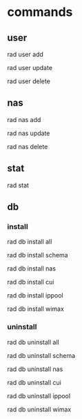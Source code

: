 
# commands
## user

rad user add

rad user update

rad user delete

## nas

rad nas add

rad nas update

rad nas delete

## stat

rad stat

## db

### install

rad db install all

rad db install schema

rad db install nas

rad db install cui

rad db install ippool

rad db install wimax

### uninstall

rad db uninstall all

rad db uninstall schema

rad db uninstall nas

rad db uninstall cui

rad db uninstall ippool

rad db uninstall wimax